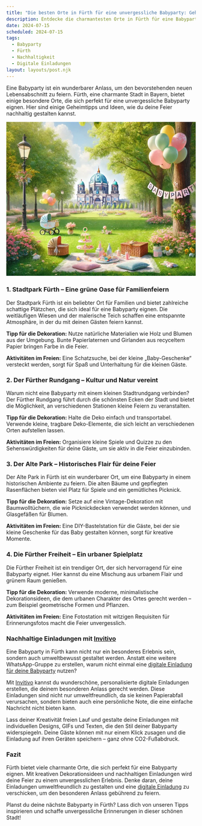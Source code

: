 ```yaml
---
title: "Die besten Orte in Fürth für eine unvergessliche Babyparty: Geheimtipps und nachhaltige Einladungen"
description: Entdecke die charmantesten Orte in Fürth für eine Babyparty, die nicht nur unvergesslich ist, sondern auch nachhaltig gestaltet werden kann – inklusive Tipps für digitale Einladungen.
date: 2024-07-15
scheduled: 2024-07-15
tags:
  - Babyparty
  - Fürth
  - Nachhaltigkeit
  - Digitale Einladungen
layout: layouts/post.njk
---
```


Eine Babyparty ist ein wunderbarer Anlass, um den bevorstehenden neuen Lebensabschnitt zu feiern. Fürth, eine charmante Stadt in Bayern, bietet einige besondere Orte, die sich perfekt für eine unvergessliche Babyparty eignen. Hier sind einige Geheimtipps und Ideen, wie du deine Feier nachhaltig gestalten kannst.

![Babyparty im Park](/img/picnic-park.webp)

### 1. **Stadtpark Fürth – Eine grüne Oase für Familienfeiern**

Der Stadtpark Fürth ist ein beliebter Ort für Familien und bietet zahlreiche schattige Plätzchen, die sich ideal für eine Babyparty eignen. Die weitläufigen Wiesen und der malerische Teich schaffen eine entspannte Atmosphäre, in der du mit deinen Gästen feiern kannst.

**Tipp für die Dekoration:** Nutze natürliche Materialien wie Holz und Blumen aus der Umgebung. Bunte Papierlaternen und Girlanden aus recyceltem Papier bringen Farbe in die Feier.

**Aktivitäten im Freien:** Eine Schatzsuche, bei der kleine „Baby-Geschenke“ versteckt werden, sorgt für Spaß und Unterhaltung für die kleinen Gäste.

### 2. **Der Fürther Rundgang – Kultur und Natur vereint**

Warum nicht eine Babyparty mit einem kleinen Stadtrundgang verbinden? Der Fürther Rundgang führt durch die schönsten Ecken der Stadt und bietet die Möglichkeit, an verschiedenen Stationen kleine Feiern zu veranstalten.

**Tipp für die Dekoration:** Halte die Deko einfach und transportabel. Verwende kleine, tragbare Deko-Elemente, die sich leicht an verschiedenen Orten aufstellen lassen.

**Aktivitäten im Freien:** Organisiere kleine Spiele und Quizze zu den Sehenswürdigkeiten für deine Gäste, um sie aktiv in die Feier einzubinden.

### 3. **Der Alte Park – Historisches Flair für deine Feier**

Der Alte Park in Fürth ist ein wunderbarer Ort, um eine Babyparty in einem historischen Ambiente zu feiern. Die alten Bäume und gepflegten Rasenflächen bieten viel Platz für Spiele und ein gemütliches Picknick.

**Tipp für die Dekoration:** Setze auf eine Vintage-Dekoration mit Baumwolltüchern, die wie Picknickdecken verwendet werden können, und Glasgefäßen für Blumen.

**Aktivitäten im Freien:** Eine DIY-Bastelstation für die Gäste, bei der sie kleine Geschenke für das Baby gestalten können, sorgt für kreative Momente.

### 4. **Die Fürther Freiheit – Ein urbaner Spielplatz**

Die Fürther Freiheit ist ein trendiger Ort, der sich hervorragend für eine Babyparty eignet. Hier kannst du eine Mischung aus urbanem Flair und grünem Raum genießen.

**Tipp für die Dekoration:** Verwende moderne, minimalistische Dekorationsideen, die dem urbanen Charakter des Ortes gerecht werden – zum Beispiel geometrische Formen und Pflanzen.

**Aktivitäten im Freien:** Eine Fotostation mit witzigen Requisiten für Erinnerungsfotos macht die Feier unvergesslich.

### **Nachhaltige Einladungen mit [Invitivo](https://invitivo.com/create)**

Eine Babyparty in Fürth kann nicht nur ein besonderes Erlebnis sein, sondern auch umweltbewusst gestaltet werden. Anstatt eine weitere WhatsApp-Gruppe zu erstellen, warum nicht einmal eine [digitale Einladung für deine Babyparty](https://invitivo.com/) nutzen?

Mit [Invitivo](https://invitivo.com/) kannst du wunderschöne, personalisierte digitale Einladungen erstellen, die deinem besonderen Anlass gerecht werden. Diese Einladungen sind nicht nur umweltfreundlich, da sie keinen Papierabfall verursachen, sondern bieten auch eine persönliche Note, die eine einfache Nachricht nicht bieten kann.

Lass deiner Kreativität freien Lauf und gestalte deine Einladungen mit individuellen Designs, GIFs und Texten, die den Stil deiner Babyparty widerspiegeln. Deine Gäste können mit nur einem Klick zusagen und die Einladung auf ihren Geräten speichern – ganz ohne CO2-Fußabdruck.

### **Fazit**

Fürth bietet viele charmante Orte, die sich perfekt für eine Babyparty eignen. Mit kreativen Dekorationsideen und nachhaltigen Einladungen wird deine Feier zu einem unvergesslichen Erlebnis. Denke daran, deine Einladungen umweltfreundlich zu gestalten und eine [digitale Einladung](https://invitivo.com) zu verschicken, um den besonderen Anlass gebührend zu feiern.

Planst du deine nächste Babyparty in Fürth? Lass dich von unseren Tipps inspirieren und schaffe unvergessliche Erinnerungen in dieser schönen Stadt!
